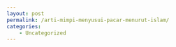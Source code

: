 ```yaml
---
layout: post
permalink: /arti-mimpi-menyusui-pacar-menurut-islam/
categories:
    - Uncategorized
---
```



